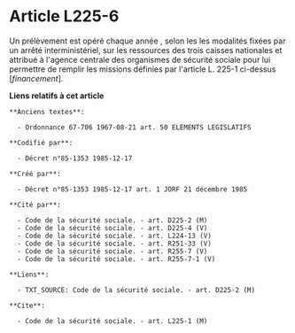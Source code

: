 # Article L225-6

Un prélèvement est opéré chaque année   , selon les les modalités fixées par un arrêté interministériel, sur les ressources
des trois caisses nationales et attribué à l'agence centrale des organismes de sécurité sociale pour lui permettre de remplir
les missions définies par l'article L. 225-1 ci-dessus [*financement*].

**Liens relatifs à cet article**

	**Anciens textes**:

	  - Ordonnance 67-706 1967-08-21 art. 50 ELEMENTS LEGISLATIFS

	**Codifié par**:

	  - Décret n°85-1353 1985-12-17

	**Créé par**:

	  - Décret n°85-1353 1985-12-17 art. 1 JORF 21 décembre 1985

	**Cité par**:

	  - Code de la sécurité sociale. - art. D225-2 (M)
	  - Code de la sécurité sociale. - art. D225-4 (V)
	  - Code de la sécurité sociale. - art. L224-13 (V)
	  - Code de la sécurité sociale. - art. R251-33 (V)
	  - Code de la sécurité sociale. - art. R255-7 (V)
	  - Code de la sécurité sociale. - art. R255-7-1 (V)

	**Liens**:

	  - TXT_SOURCE: Code de la sécurité sociale. - art. D225-2 (M)

	**Cite**:

	  - Code de la sécurité sociale. - art. L225-1 (M)
